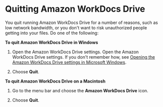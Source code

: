 # Quitting Amazon WorkDocs Drive<a name="quit-wdd"></a>

You quit running Amazon WorkDocs Drive for a number of reasons, such as low network bandwidth, or you don't want to risk unauthorized people getting into your files\. Do one of the following:

**To quit Amazon WorkDocs Drive in Windows**

1. Open the Amazon WorkDocs Drive settings\. Open the Amazon WorkDocs Drive settings\. If you don't remember how, see [Opening the Amazon WorkDocs Drive settings in Microsoft Windows](open-wdd-settings.md)\.

1. Choose **Quit**\.

**To quit Amazon WorkDocs Drive on a Macintosh**

1. Go to the menu bar and choose the **Amazon WorkDocs Drive** icon\.

1. Choose **Quit**\.